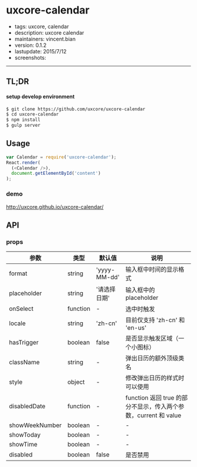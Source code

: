 # uxcore-calendar

- tags: uxcore, calendar
- description: uxcore calendar
- maintainers: vincent.bian
- version: 0.1.2
- lastupdate: 2015/7/12
- screenshots:
---

## TL;DR

#### setup develop environment

```sh
$ git clone https://github.com/uxcore/uxcore-calendar
$ cd uxcore-calendar
$ npm install
$ gulp server
```

## Usage

```js
var Calendar = require('uxcore-calendar');
React.render(
  (<Calendar />),
  document.getElementById('content')
);
```

### demo
http://uxcore.github.io/uxcore-calendar/

## API

### props

|参数|类型|默认值|说明|
|---|----|---|------|
|format|string|'yyyy-MM-dd'|输入框中时间的显示格式|
|placeholder|string|'请选择日期'|输入框中的 placeholder|
|onSelect|function|-|选中时触发|
|locale|string|'zh-cn'|目前仅支持 'zh-cn' 和 'en-us'
|hasTrigger|boolean|false|是否显示触发区域（一个小图标）|
|className|string|-|弹出日历的额外顶级类名|
|style|object|-|修改弹出日历的样式时可以使用|
|disabledDate|function|-|function 返回 true 的部分不显示，传入两个参数，current 和 value|
|showWeekNumber|boolean|-|-|
|showToday|boolean|-|-|
|showTime|boolean|-|-|
|disabled|boolean|false|是否禁用|

